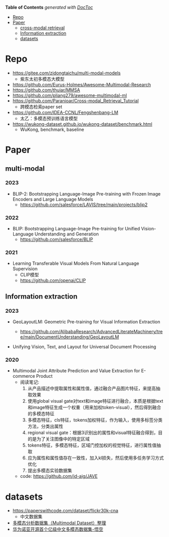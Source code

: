 <!-- START doctoc generated TOC please keep comment here to allow auto update -->
<!-- DON'T EDIT THIS SECTION, INSTEAD RE-RUN doctoc TO UPDATE -->
**Table of Contents**  *generated with [DocToc](https://github.com/thlorenz/doctoc)*

- [Repo](#repo)
- [Paper](#paper)
  - [cross-modal retrieval](#cross-modal-retrieval)
  - [Information extraction](#information-extraction)
  - [datasets](#datasets)

<!-- END doctoc generated TOC please keep comment here to allow auto update -->


# Repo

- https://gitee.com/zidongtaichu/multi-modal-models
  - 紫东太初多模态大模型
- https://github.com/Eurus-Holmes/Awesome-Multimodal-Research
- https://github.com/thuiar/MMSA
- https://github.com/pliang279/awesome-multimodal-ml
- https://github.com/Paranioar/Cross-modal_Retrieval_Tutorial
  - 跨模态检索paper set
- https://github.com/IDEA-CCNL/Fengshenbang-LM
  - 太乙：多模态预训练语言模型
- https://wukong-dataset.github.io/wukong-dataset/benchmark.html
  - WuKong, benchmark, baseline


# Paper

## multi-modal 

### 2023

- BLIP-2: Bootstrapping Language-Image Pre-training with Frozen Image Encoders and Large Language Models
  - https://github.com/salesforce/LAVIS/tree/main/projects/blip2

### 2022

- BLIP: Bootstrapping Language-Image Pre-training for Unified Vision-Language Understanding and Generation
  - https://github.com/salesforce/BLIP

### 2021

- Learning Transferable Visual Models From Natural Language Supervision
  - CLIP模型
  - https://github.com/openai/CLIP

## Information extraction

### 2023

- GeoLayoutLM: Geometric Pre-training for Visual Information Extraction
  - https://github.com/AlibabaResearch/AdvancedLiterateMachinery/tree/main/DocumentUnderstanding/GeoLayoutLM

- Unifying Vision, Text, and Layout for Universal Document Processing

### 2020

- Multimodal Joint Attribute Prediction and Value Extraction for E-commerce Product
  - 阅读笔记:  
    1. 从产品描述中提取属性和属性值，通过融合产品图片特征，来提高抽取效果
    2. 使用global visual gate对text和image特征进行融合，本质是根据text和image特征生成一个权重（用来加权token-visual），然后得到融合的多模态特征
    3. 多模态特征，cls特征，tokens加权特征，作为输入，使用多标签分类方法，分类出属性
    4. regional visual gate：根据3识别出的属性和visual特征融合得到，目的是为了关注图像中的特定区域
    5. tokens特征，多模态特征，区域门控加权的视觉特征，进行属性值抽取
    6. 应为属性和属性值存在一致性，加入kl损失，然后使用多任务学习方式优化
    7. 提出多模态实验数据集
  - code: https://github.com/jd-aig/JAVE


# datasets

- https://paperswithcode.com/dataset/flickr30k-cna
  - 中文数据集
- [多模态分析数据集（Multimodal Dataset）整理](https://zhuanlan.zhihu.com/p/189876288)
- [华为诺亚开源首个亿级中文多模态数据集-悟空](https://mp.weixin.qq.com/s/qXwnKCVi01LRjDYpYl9jLw)
